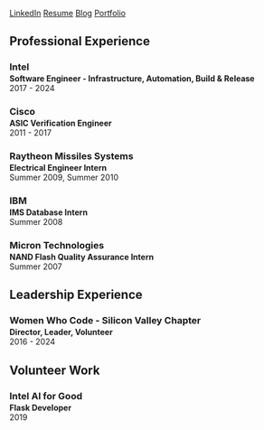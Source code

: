 [LinkedIn](https://www.linkedin.com/in/michelleyho/)  [Resume](https://github.com/michelleyho/michelleyho.github.io/blob/main/assets/resumes/MichelleHo_Resume_July_2025.pdf)
[Blog](https://michelleyho.github.io/blog/)
[Portfolio](https://michelleyho.github.io/portfolio/)

## Professional Experience
<h3 style="margin-bottom:2px;">Intel </h3>
<p style="margin:0;"><b>Software Engineer - Infrastructure, Automation, Build & Release</b><br>
2017 - 2024</p>
<ul style="margin-left: -1.4em;">
</ul>

<h3 style="margin-bottom:2px;">Cisco</h3>
<p style="margin:0;"><b>ASIC Verification Engineer</b><br>
2011 - 2017</p>
<ul style="margin-left: -1.4em;">
</ul>

<h3 style="margin-bottom:2px;">Raytheon Missiles Systems</h3>
<p style="margin:0;"><b>Electrical Engineer Intern</b><br>
Summer 2009, Summer 2010</p>
<ul style="margin-left: -1.4em;">
</ul>

<h3 style="margin-bottom:2px;">IBM</h3>
<p style="margin:0;"><b>IMS Database Intern</b><br>
Summer 2008</p>
<ul style="margin-left: -1.4em;">
</ul>

<h3 style="margin-bottom:2px;">Micron Technologies</h3>
<p style="margin:0;"><b>NAND Flash Quality Assurance Intern</b><br>
Summer 2007</p>
<ul style="margin-left: -1.4em;">
</ul>

## Leadership Experience
<h3 style="margin-bottom:2px;">Women Who Code - Silicon Valley Chapter </h3>
<p style="margin:0;"><b>Director, Leader, Volunteer</b><br>
2016 - 2024</p>
<ul style="margin-left: -1.4em;">
</ul>


## Volunteer Work
<h3 style="margin-bottom:2px;">Intel AI for Good</h3>
<p style="margin:0;"><b>Flask Developer </b><br>
2019 </p>
<ul style="margin-left: -1.4em;">
</ul>
